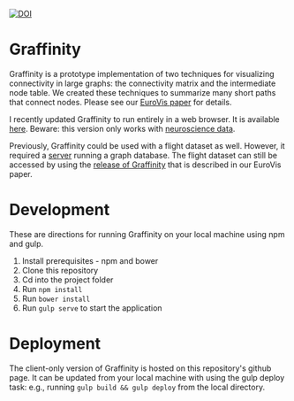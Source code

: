 [![DOI](https://zenodo.org/badge/55440347.svg)](https://zenodo.org/badge/latestdoi/55440347)

# Graffinity

Graffinity is a prototype implementation of two techniques for visualizing connectivity in large graphs: the connectivity matrix and the intermediate node table. We created these techniques to summarize many short paths that connect nodes. Please see our [EuroVis paper](http://vdl.sci.utah.edu/publications/2017_eurovis_graffinity) for details. 

I recently updated Graffinity to run entirely in a web browser. It is available [here](http://vdl.sci.utah.edu/graffinity). Beware: this version only works with [neuroscience data](http://connectomes.utah.edu/export/files.html#neuron-connectivity-network).

Previously, Graffinity could be used with a flight dataset as well. However, it required a [server](https://github.com/visdesignlab/graffinity_server) running a graph database. The flight dataset can still be accessed by using the [release of Graffinity](https://github.com/visdesignlab/graffinity/releases/v0) that is described in our EuroVis paper.

# Development

These are directions for running Graffinity on your local machine using npm and gulp.

1. Install prerequisites - npm and bower
1. Clone this repository
1. Cd into the project folder
1. Run `npm install`
1. Run `bower install`
1. Run `gulp serve` to start the application

# Deployment

The client-only version of Graffinity is hosted on this repository's github page. It can be updated from your local machine with using the gulp deploy task: e.g., running `gulp build && gulp deploy` from the local directory.
